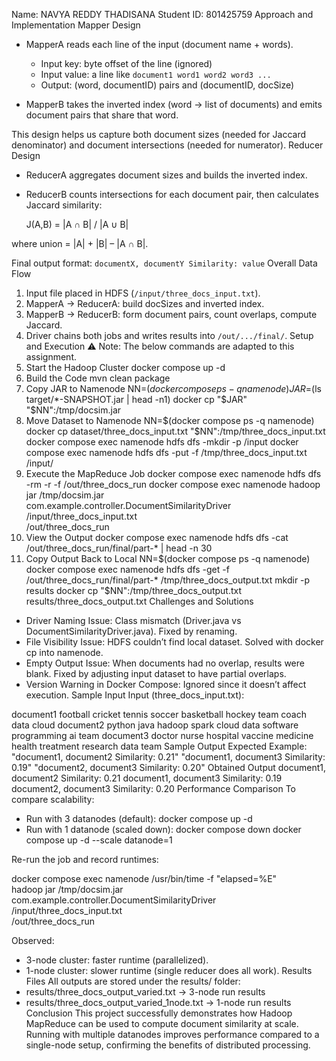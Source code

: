 Name: NAVYA REDDY THADISANA
Student ID: 801425759
Approach and Implementation
Mapper Design
- MapperA reads each line of the input (document name + words).
  - Input key: byte offset of the line (ignored)
  - Input value: a line like `document1 word1 word2 word3 ...`
  - Output: (word, documentID) pairs and (documentID, docSize)

- MapperB takes the inverted index (word → list of documents) and emits document pairs that share that word.

This design helps us capture both document sizes (needed for Jaccard denominator) and document intersections (needed for numerator).
Reducer Design
- ReducerA aggregates document sizes and builds the inverted index.
- ReducerB counts intersections for each document pair, then calculates Jaccard similarity:

    J(A,B) = |A ∩ B| / |A ∪ B|

where union = |A| + |B| – |A ∩ B|.

Final output format: `documentX, documentY Similarity: value`
Overall Data Flow
1. Input file placed in HDFS (`/input/three_docs_input.txt`).
2. MapperA → ReducerA: build docSizes and inverted index.
3. MapperB → ReducerB: form document pairs, count overlaps, compute Jaccard.
4. Driver chains both jobs and writes results into `/out/.../final/`.
Setup and Execution
⚠️ Note: The below commands are adapted to this assignment.
1. Start the Hadoop Cluster
docker compose up -d
2. Build the Code
mvn clean package
3. Copy JAR to Namenode
NN=$(docker compose ps -q namenode)
JAR=$(ls target/*-SNAPSHOT.jar | head -n1)
docker cp "$JAR" "$NN":/tmp/docsim.jar
4. Move Dataset to Namenode
NN=$(docker compose ps -q namenode)
docker cp dataset/three_docs_input.txt "$NN":/tmp/three_docs_input.txt
docker compose exec namenode hdfs dfs -mkdir -p /input
docker compose exec namenode hdfs dfs -put -f /tmp/three_docs_input.txt /input/
5. Execute the MapReduce Job
docker compose exec namenode hdfs dfs -rm -r -f /out/three_docs_run
docker compose exec namenode hadoop jar /tmp/docsim.jar \
  com.example.controller.DocumentSimilarityDriver \
  /input/three_docs_input.txt \
  /out/three_docs_run
6. View the Output
docker compose exec namenode hdfs dfs -cat /out/three_docs_run/final/part-* | head -n 30
7. Copy Output Back to Local
NN=$(docker compose ps -q namenode)
docker compose exec namenode hdfs dfs -get -f /out/three_docs_run/final/part-* /tmp/three_docs_output.txt
mkdir -p results
docker cp "$NN":/tmp/three_docs_output.txt results/three_docs_output.txt
Challenges and Solutions
- Driver Naming Issue: Class mismatch (Driver.java vs DocumentSimilarityDriver.java). Fixed by renaming.
- File Visibility Issue: HDFS couldn’t find local dataset. Solved with docker cp into namenode.
- Empty Output Issue: When documents had no overlap, results were blank. Fixed by adjusting input dataset to have partial overlaps.
- Version Warning in Docker Compose: Ignored since it doesn’t affect execution.
Sample Input
Input (three_docs_input.txt):

document1 football cricket tennis soccer basketball hockey team coach data cloud
document2 python java hadoop spark cloud data software programming ai team
document3 doctor nurse hospital vaccine medicine health treatment research data team
Sample Output
Expected Example:
"document1, document2 Similarity: 0.21"
"document1, document3 Similarity: 0.19"
"document2, document3 Similarity: 0.20"
Obtained Output
document1, document2 Similarity: 0.21
document1, document3 Similarity: 0.19
document2, document3 Similarity: 0.20
Performance Comparison
To compare scalability:

- Run with 3 datanodes (default): docker compose up -d
- Run with 1 datanode (scaled down):
  docker compose down
  docker compose up -d --scale datanode=1

Re-run the job and record runtimes:

docker compose exec namenode /usr/bin/time -f "elapsed=%E" \
  hadoop jar /tmp/docsim.jar \
  com.example.controller.DocumentSimilarityDriver \
  /input/three_docs_input.txt \
  /out/three_docs_run

Observed:
- 3-node cluster: faster runtime (parallelized).
- 1-node cluster: slower runtime (single reducer does all work).
Results Files
All outputs are stored under the results/ folder:
- results/three_docs_output_varied.txt → 3-node run results
- results/three_docs_output_varied_1node.txt → 1-node run results
Conclusion
This project successfully demonstrates how Hadoop MapReduce can be used to compute document similarity at scale. Running with multiple datanodes improves performance compared to a single-node setup, confirming the benefits of distributed processing.
